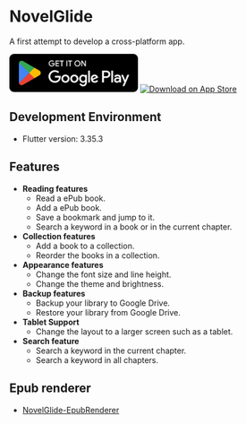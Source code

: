 # NovelGlide

A first attempt to develop a cross-platform app.

[<img src="https://raw.githubusercontent.com/pioug/google-play-badges/refs/heads/main/svg/English.svg" alt="Get it on Google Play" width="230">](https://play.google.com/store/apps/details?id=com.kai_wu.novelglide)
[<img src="https://toolbox.marketingtools.apple.com/api/badges/download-on-the-app-store/black/en-us" alt="Download on App Store" width="200">](https://apps.apple.com/tw/app/novelglide/id6748090356)

## Development Environment

- Flutter version: 3.35.3

## Features

- **Reading features**
    - Read a ePub book.
    - Add a ePub book.
    - Save a bookmark and jump to it.
    - Search a keyword in a book or in the current chapter.
- **Collection features**
    - Add a book to a collection.
    - Reorder the books in a collection.
- **Appearance features**
    - Change the font size and line height.
    - Change the theme and brightness.
- **Backup features**
    - Backup your library to Google Drive.
    - Restore your library from Google Drive.
- **Tablet Support**
    - Change the layout to a larger screen such as a tablet.
- **Search feature**
    - Search a keyword in the current chapter.
    - Search a keyword in all chapters.

## Epub renderer

- [NovelGlide-EpubRenderer](https://github.com/kai-tw/NovelGlide-EpubRenderer)
